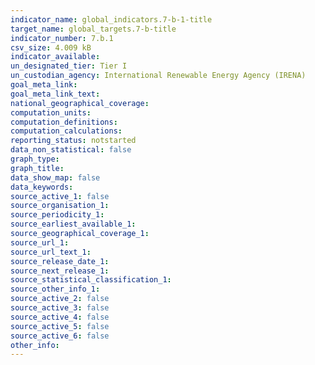 ```yaml
---
indicator_name: global_indicators.7-b-1-title
target_name: global_targets.7-b-title
indicator_number: 7.b.1
csv_size: 4.009 kB
indicator_available: 
un_designated_tier: Tier I
un_custodian_agency: International Renewable Energy Agency (IRENA)
goal_meta_link:
goal_meta_link_text:
national_geographical_coverage: 
computation_units: 
computation_definitions: 
computation_calculations: 
reporting_status: notstarted
data_non_statistical: false
graph_type: 
graph_title: 
data_show_map: false
data_keywords: 
source_active_1: false
source_organisation_1: 
source_periodicity_1: 
source_earliest_available_1: 
source_geographical_coverage_1: 
source_url_1:
source_url_text_1: 
source_release_date_1: 
source_next_release_1: 
source_statistical_classification_1: 
source_other_info_1: 
source_active_2: false
source_active_3: false
source_active_4: false
source_active_5: false
source_active_6: false
other_info: 
---
```

